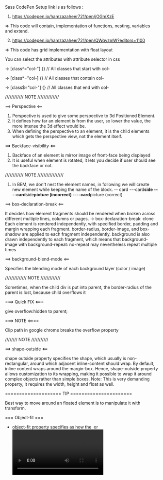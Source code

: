 Sass CodePen Setup link is as follows :

1. https://codepen.io/hamzazaheer721/pen/jOGmXzE

=> This code will contain, implementation of functions, nesting, variables and extend.

2. https://codepen.io/hamzazaheer721/pen/QWqvzmW?editors=1100

=> This code has grid implementation with float layout

You can select the attributes with attribute selector in css

-> [class^="col-"] {} // All classes that start with col-

-> [class*="col-] {} // All classes that contain col-

-> [class$="col-"] {} // All classes that end with col-

//////////// NOTE //////////////

==> Perspective <==

1. Perspective is used to give some perspective to 3d Positioned Element.
2. It defines how far an element is from the user, so lower the value, the more intense the 3d effect would be.
3. When defining the perspective to an element, it is the child elements which gets the perspective view, not the element itself.

==> Backface-visibility <==

1. Backface of an element is mirror image of front-face being displayed
2. It is useful when element is rotated, it lets you decide if user should see the backface or not.

//////////// NOTE /////////////////

1. In BEM, we don't nest the element names, in following we will create new element while keeping the name of the block.
   -- card
   ---card**side
   ----card**side**picture (incorrect)
   ----card**picture (correct)

==> box-declaration-break <==

It decides how element fragments should be rendered when broken across different multiple lines, columns or pages.
-> box-declaration-break: clone
Each element is rendered independently, with specified border, padding and margin wrapping each fragment. border-radius, border-image, and box-shadow are applied to each fragment independently. background is also drawn independently to each fragment, which means that background-image with background-repeat: no-repeat may nevertheless repeat multiple times

==> background-blend-mode <==

Specifies the blending mode of each background layer (color / image)

////////////// NOTE /////////////

Sometimes, when the child div is put into parent, the border-radius of the parent is lost, because child overflows it

===> Quick FIX <===

give overflow:hidden to parent;

===> NOTE <====

Clip path in google chrome breaks the overflow property

//////// NOTE ///////////

==> shape-outside <==

shape outside property specifies the shape, which usually is non-rectangular, around which adjacent inline-content
should wrap.
By default, inline content wraps around the margin-box. Hence, shape-outside property allows customization to its
wrapping, making it possible to wrap it around complex objects rather than simple boxes.
Note: This is very demanding property, it requires the width, height and float as well.

==================== TIP ======================

Best way to move around an floated element is to manipulate it with transform.

=== Object-fit ===

- object-fit property specifies as how the <img /> or <video /> should be resized to fit its container.
